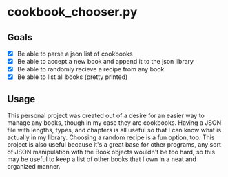 # cookbook_chooser.py

## Goals
- [x] Be able to parse a json list of cookbooks
- [x] Be able to accept a new book and append it to the json library
- [x] Be able to randomly recieve a recipe from any book
- [x] Be able to list all books (pretty printed)

## Usage
This personal project was created out of a desire for an easier way to 
manage any books, though in my case they are cookbooks. Having a JSON file
with lengths, types, and chapters is all useful so that I can know what is
actually in my library. Choosing a random recipe is a fun option, too.
This project is also useful because it's a great base for other programs,
any sort of JSON manipulation with the Book objects wouldn't be too hard,
so this may be useful to keep a list of other books that I own in a neat
and organized manner.
